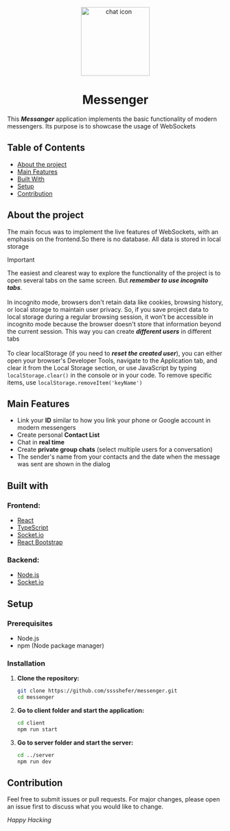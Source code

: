  <div align="center"><img src="https://github.com/sssshefer/messenger/assets/63253440/ddcb7267-9d44-473b-b110-a1b60b316cd0" alt="chat icon"  height="160">
 <h1>Messenger</h1></div>
 
This ***Messanger*** application implements the basic functionality of modern messengers. Its purpose is to showcase the usage of WebSockets

## Table of Contents
- [About the project](#about-the-project)
- [Main Features](#main-features)
- [Built With](#built-with)
- [Setup](#setup)
- [Contribution](#contribution)

## About the project

The main focus was to implement the live features of WebSockets, with an emphasis on the frontend.So there is no database. All data is stored in local storage

> [!IMPORTANT]
> The easiest and clearest way to explore the functionality of the project is to <br/> open several tabs on the same screen. But ***remember to use incognito tabs***. <br/><br/>
> In incognito mode, browsers don't retain data like cookies, browsing history, or local storage to maintain user privacy. So, if you save project data to local storage during a regular browsing session, it won't be accessible in incognito mode because the browser doesn't store that information beyond the current session. This way you can create ***different users*** in different tabs <br/><br/>
> To clear localStorage (if you need to ***reset the created user***), you can either open your browser's Developer Tools, navigate to the Application tab, and clear it from the Local Storage section, or use JavaScript by typing `localStorage.clear()` in the console or in your code. To remove specific items, use `localStorage.removeItem('keyName')`

## Main Features
- Link your **ID** similar to how you link your phone or Google account in modern messengers
- Create personal **Contact List**
- Chat in **real time**
- Create **private group chats** (select multiple users for a conversation)
- The sender's name from your contacts and the date when the message was sent are shown in the dialog

## Built with
 ### Frontend:
- [React](https://react.dev/)
- [TypeScript](https://www.typescriptlang.org/)
- [Socket.io](https://socket.io/)
- [React Bootstrap](https://react-bootstrap.netlify.app/)
    
 ### Backend:
- [Node.js](https://nodejs.org/)
- [Socket.io](https://socket.io/)

## Setup
### Prerequisites
- Node.js
- npm (Node package manager)

### Installation
1. **Clone the repository:**
   ```sh
   git clone https://github.com/sssshefer/messenger.git
   cd messenger
   ```
2. **Go to client folder and start the application:**
     ```sh
   cd client
   npm run start
   ```
3. **Go to server folder and start the server:**
     ```sh
   cd ../server
   npm run dev
   ```
## Contribution
Feel free to submit issues or pull requests. For major changes, please open an issue first to discuss what you would like to change.

 *Happy Hacking*
